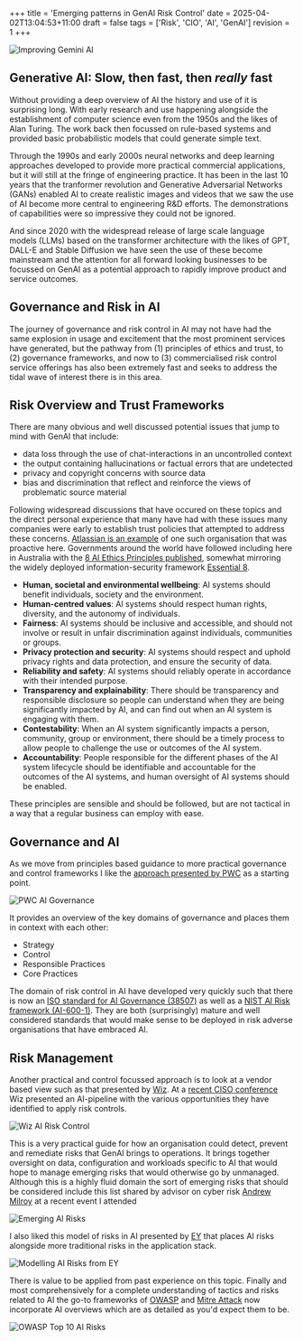 +++
title = 'Emerging patterns in GenAI Risk Control'
date = 2025-04-02T13:04:53+11:00
draft = false
tags = ['Risk', 'CIO', 'AI', 'GenAI']
revision = 1
+++


![Improving Gemini AI](https://toobstar.github.io/images/caveman_tree.jpg)



## Generative AI: Slow, then fast, then *really* fast

Without providing a deep overview of AI the history and use of it is surprising long.  With early research and use happening alongside the establishment of computer science even from the 1950s and the likes of Alan Turing. The work back then focussed on rule-based systems and provided basic probabilistic models that could generate simple text.

Through the 1990s and early 2000s neural networks and deep learning approaches developed to provide more practical commercial applications, but it will still at the fringe of engineering practice.  It has been in the last 10 years that the tranformer revolution and Generative Adversarial Networks (GANs) enabled AI to create realistic images and videos that we saw the use of AI become more central to engineering R&D efforts.  The demonstrations of capabilities were so impressive they could not be ignored. 

And since 2020 with the widespread release of large scale language models (LLMs) based on the transformer architecture with the likes of GPT, DALL-E and Stable Diffusion we have seen the use of these become mainstream and the attention for all forward looking businesses to be focussed on GenAI as a potential approach to rapidly improve product and service outcomes. 

## Governance and Risk in AI

The journey of governance and risk control in AI may not have had the same explosion in usage and excitement that the most prominent services have generated, but the pathway from (1) principles of ethics and trust, to (2) governance frameworks, and now to (3) commercialised risk control service offerings has also been extremely fast and seeks to address the tidal wave of interest there is in this area.

## Risk Overview and Trust Frameworks

There are many obvious and well discussed potential issues that jump to mind with GenAI that include:

- data loss through the use of chat-interactions in an uncontrolled context
- the output containing hallucinations or factual errors that are undetected 
- privacy and copyright concerns with source data 
- bias and discrimination that reflect and reinforce the views of problematic source material

Following widespread discussions that have occured on these topics and the direct personal experience that many have had with these issues many companies were early to establish trust policies that attempted to address these concerns.  [Atlassian is an example](https://www.atlassian.com/trust/responsible-tech-principles) of one such organisation that was proactive here.  Governments around the world have followed including here in Australia with the [8 AI Ethics Principles published](https://www.industry.gov.au/publications/australias-artificial-intelligence-ethics-principles/australias-ai-ethics-principles), somewhat mirroring the widely deployed information-security framework [Essential 8](https://www.cyber.gov.au/resources-business-and-government/essential-cybersecurity/essential-eight).  

- **Human, societal and environmental wellbeing**: AI systems should benefit individuals, society and the environment.
- **Human-centred values**: AI systems should respect human rights, diversity, and the autonomy of individuals.
- **Fairness**: AI systems should be inclusive and accessible, and should not involve or result in unfair discrimination against individuals, communities or groups.
- **Privacy protection and security**: AI systems should respect and uphold privacy rights and data protection, and ensure the security of data.
- **Reliability and safety**: AI systems should reliably operate in accordance with their intended purpose.
- **Transparency and explainability**: There should be transparency and responsible disclosure so people can understand when they are being significantly impacted by AI, and can find out when an AI system is engaging with them.
- **Contestability**: When an AI system significantly impacts a person, community, group or environment, there should be a timely process to allow people to challenge the use or outcomes of the AI system.
- **Accountability**: People responsible for the different phases of the AI system lifecycle should be identifiable and accountable for the outcomes of the AI systems, and human oversight of AI systems should be enabled.

These principles are sensible and should be followed, but are not tactical in a way that a regular business can employ with ease.

## Governance and AI

As we move from principles based guidance to more practical governance and control frameworks I like the [approach presented by PWC](https://www.pwc.com/us/en/tech-effect/ai-analytics/managing-generative-ai-risks.html) as a starting point.  

![PWC AI Governance](https://toobstar.github.io/images/pwc_ai_governance.png)

It provides an overview of the key domains of governance and places them in context with each other:

- Strategy
- Control
- Responsible Practices
- Core Practices

The domain of risk control in AI have developed very quickly such that there is now an [ISO standard for AI Governance (38507)](https://www.iso.org/standard/56641.html) as well as a [NIST AI  Risk framework (AI-600-1)](https://www.nist.gov/itl/ai-risk-management-framework).  They are both (surprisingly) mature and well considered standards that would make sense to be deployed in risk adverse organisations that have embraced AI.  

## Risk Management

Another practical and control focussed approach is to look at a vendor based view such as that presented by [Wiz](https://www.wiz.io/solutions/ai-spm).  At a [recent CISO conference](https://focusnetwork.co/cisoleaders.com.au/) Wiz presented an AI-pipeline with the various opportunities they have identified to apply risk controls.  

![Wiz AI Risk Control](https://toobstar.github.io/images/wiz-ai-risk-pipeline.png)

This is a very practical guide for how an organisation could detect, prevent and remediate risks that GenAI brings to operations. It brings together oversight on data, configuration and workloads specific to AI that would hope to manage emerging risks that would otherwise go by unmanaged. Although this is a highly fluid domain the sort of emerging risks that should be considered include this list shared by advisor on cyber risk [Andrew Milroy](https://www.linkedin.com/in/andrewmilroy/) at a recent event I attended

![Emerging AI Risks](https://toobstar.github.io/images/ai-risk-examples.png)

I also liked this model of risks in AI presented by [EY](https://www.ey.com/en_au/services/consulting/trusted-ai-platform) that places AI risks alongside more traditional risks in the application stack.  

![Modelling AI Risks from EY](https://toobstar.github.io/images/ey-ai-risk-model.png)

There is value to be applied from past experience on this topic. Finally and most comprehensively for a complete understanding of tactics and risks related to AI the go-to frameworks of [OWASP](https://genai.owasp.org) and [Mitre Attack](https://atlas.mitre.org) now incorporate AI overviews which are as detailed as you'd expect them to be.  

![OWASP Top 10 AI Risks](https://toobstar.github.io/images/owasp_ai_top10.png)










